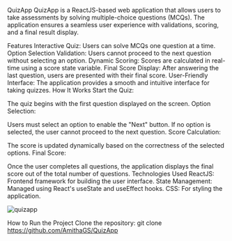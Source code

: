 QuizApp
QuizApp is a ReactJS-based web application that allows users to take assessments by solving multiple-choice questions (MCQs). The application ensures a seamless user experience with validations, scoring, and a final result display.

Features
Interactive Quiz: Users can solve MCQs one question at a time.
Option Selection Validation: Users cannot proceed to the next question without selecting an option.
Dynamic Scoring: Scores are calculated in real-time using a score state variable.
Final Score Display: After answering the last question, users are presented with their final score.
User-Friendly Interface: The application provides a smooth and intuitive interface for taking quizzes.
How It Works
Start the Quiz:

The quiz begins with the first question displayed on the screen.
Option Selection:

Users must select an option to enable the "Next" button.
If no option is selected, the user cannot proceed to the next question.
Score Calculation:

The score is updated dynamically based on the correctness of the selected options.
Final Score:

Once the user completes all questions, the application displays the final score out of the total number of questions.
Technologies Used
ReactJS: Frontend framework for building the user interface.
State Management: Managed using React's useState and useEffect hooks.
CSS: For styling the application.

![quizapp](https://github.com/user-attachments/assets/d1fece8b-a555-45ad-9afc-0877a8b44e28)

How to Run the Project
Clone the repository:
git clone https://github.com/AmithaGS/QuizApp
